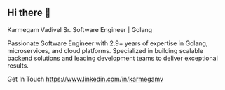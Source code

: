 ## Hi there 👋

<!--
**vkarmegam/vkarmegam** is a ✨ _special_ ✨ repository because its `README.md` (this file) appears on your GitHub profile.

Here are some ideas to get you started:

- 🔭 I’m currently working on ...
- 🌱 I’m currently learning ...
- 👯 I’m looking to collaborate on ...
- 🤔 I’m looking for help with ...
- 💬 Ask me about ...
- 📫 How to reach me: ...
- 😄 Pronouns: ...
- ⚡ Fun fact: ...
-->

Karmegam Vadivel
Sr. Software Engineer | Golang

Passionate Software Engineer with 2.9+ years of expertise in Golang, microservices, and cloud platforms. Specialized in building scalable backend solutions and leading development teams to deliver exceptional results.


Get In Touch 
https://www.linkedin.com/in/karmegamv
